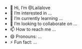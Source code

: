 - 👋 Hi, I’m @Lailalove
- 👀 I’m interested in ...
- 🌱 I’m currently learning ...
- 💞️ I’m looking to collaborate on ...
- 📫 How to reach me ...
- 😄 Pronouns: ...
- ⚡ Fun fact: ...

<!---
Lailalove/Lailalove is a ✨ special ✨ repository because its `README.md` (this file) appears on your GitHub profile.
You can click the Preview link to take a look at your changes.
--->
